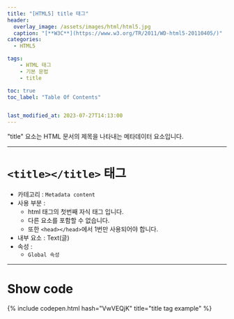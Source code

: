 ```yaml
---
title: "[HTML5] title 태그"
header:
  overlay_image: /assets/images/html/html5.jpg
  caption: "[**W3C**](https://www.w3.org/TR/2011/WD-html5-20110405/)"
categories:
  - HTML5

tags:
    - HTML 태그
    - 기본 문법
    - title

toc: true
toc_label: "Table Of Contents"


last_modified_at: 2023-07-27T14:13:00
---
```


"title" 요소는 HTML 문서의 제목을 나타내는 메타데이터 요소입니다. 

---

# `<title></title>` 태그

- 카테고리 : `Metadata content`
- 사용 부분 : 
  - html 태그의 첫번째 자식 태그 입니다. 
  - 다른 요소를 포함할 수 없습니다. 
  - 또한 `<head></head>`에서 1번만 사용되어야 합니다.
- 내부 요소 : Text(글) 
- 속성 : 
  - `Global 속성`

---

# Show code
{% include codepen.html hash="VwVEQjK" title="title tag example" %}
